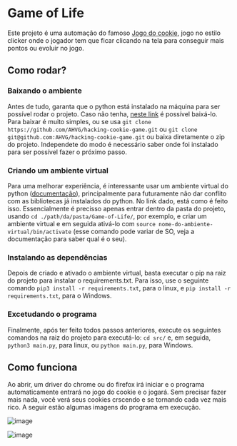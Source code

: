 # Game of Life

Este projeto é uma automação do famoso [Jogo do cookie](), jogo no estilo clicker onde o jogador tem que ficar clicando na tela para conseguir mais pontos ou evoluir no jogo.

## Como rodar?

### Baixando o ambiente

Antes de tudo, garanta que o python está instalado na máquina para ser possível rodar o projeto. Caso não tenha, [neste link](https://www.python.org/downloads/) é possível baixá-lo.
Para baixar é muito simples, ou se usa `git clone https://github.com/AHVG/hacking-cookie-game.git` ou `git clone git@github.com:AHVG/hacking-cookie-game.git` ou baixa diretamente o zip do projeto. Independete do modo é necessário saber onde foi instalado para ser possível fazer o próximo passo.

### Criando um ambiente virtual

Para uma melhorar experiência, é interessante usar um ambiente virtual do python ([documentação](https://docs.python.org/pt-br/3/tutorial/venv.html)), principalmente para futuramente não dar conflito com as bibliotecas já instalados do python. No link dado, está como é feito isso. Essencialmente é precisso apenas entrar dentro da pasta do projeto, usando `cd ./path/da/pasta/Game-of-Life/`, por exemplo, e criar um ambiente virtual e em seguida ativá-lo com `source nome-do-ambiente-virtual/bin/activate` (esse comando pode variar de SO, veja a documentação para saber qual é o seu).

### Instalando as dependências

Depois de criado e ativado o ambiente virtual, basta executar o pip na raiz do projeto para instalar o requirements.txt. Para isso, use o seguinte comando `pip3 install -r requirements.txt`, para o linux, e `pip install -r requirements.txt`, para o Windows.

### Excetudando o programa

Finalmente, após ter feito todos passos anteriores, execute os seguintes comandos na raiz do projeto para executá-lo: `cd src/` e, em seguida, `python3 main.py`, para linux, ou `python main.py`, para Windows.

## Como funciona

Ao abrir, um driver do chrome ou do firefox irá iniciar e o programa automaticamente entrará no jogo do cookie e o jogará. Sem precisar fazer mais nada, você verá seus cookies crscendo e se tornando cada vez mais rico. A seguir estão algumas imagens do programa em execução.

![image](https://github.com/AHVG/hacking-cookie-game/assets/97568599/b01ef884-d840-473c-93eb-4c9bfbc3b3fa)

![image](https://github.com/AHVG/hacking-cookie-game/assets/97568599/c86dee50-8245-4cb3-abd7-c169fc53bcc0)

